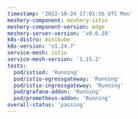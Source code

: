 ```yaml
---
timestamp: '2022-10-24 17:01:56 UTC Mon'
meshery-component: meshery-istio
meshery-component-version: edge
meshery-server-version: 'v0.6.18'
k8s-distro: minikube
k8s-version: 'v1.24.7'
service-mesh: istio
service-mesh-version: '1.15.2'
tests:
  pod/istiod: 'Running'
  pod/istio-egressgateway: 'Running'
  pod/istio-ingressgateway: 'Running'
  pod/grafana-addon: 'Running'
  pod/prometheus-addon: 'Running'
overall-status: 'passing'
---
```

